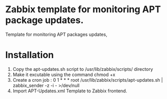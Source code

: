 # Zabbix template for monitoring APT package updates.
Template for monitoring APT packages updates, 


# Installation
1. Copy the apt-updates.sh script to /usr/lib/zabbix/scripts/ directory
2. Make it excutable using the command chmod +x
3. Create a cron job :
0 1 * * * root /usr/lib/zabbix/scripts/apt-updates.sh | zabbix_sender -z <IP-ZABBIX-SERVER> -i - >/dev/null
4. Import APT-Updates.xml Template to Zabbix frontend.
